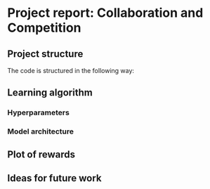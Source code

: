 # Project report:  Collaboration and Competition

## Project structure

The code is structured in the following way:


## Learning algorithm

### Hyperparameters


### Model architecture



## Plot of rewards


## Ideas for future work